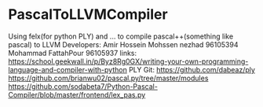 # PascalToLLVMCompiler
Using felx(for python PLY) and ... to compile pascal++(something like pascal) to LLVM
Developers:
Amir Hossein Mohssen nezhad 96105394
Mohammad FattahPour 96105937
links:
https://school.geekwall.in/p/Byz8Rg0GX/writing-your-own-programming-language-and-compiler-with-python 
PLY Git: https://github.com/dabeaz/ply
https://github.com/brianwu02/pascal.py/tree/master/modules
https://github.com/sodabeta7/Python-Pascal-Compiler/blob/master/frontend/lex_pas.py